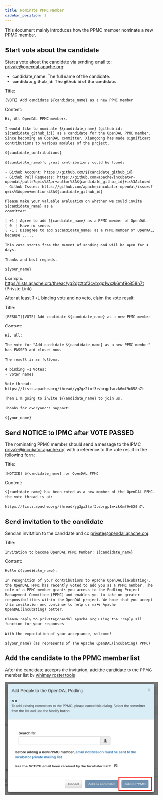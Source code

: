 ```yaml
---
title: Nominate PPMC Member
sidebar_position: 3
---
```


This document mainly introduces how the PPMC member nominate a new PPMC member.

## Start vote about the candidate

Start a vote about the candidate via sending email to: <private@opendal.apache.org>:

- candidate_name: The full name of the candidate.
- candidate_github_id: The github id of the candidate.

Title:

```
[VOTE] Add candidate ${candidate_name} as a new PPMC member
```

Content:

```
Hi, All OpenDAL PPMC members.
  
I would like to nominate ${candidate_name} (github id: ${candidate_github_id}) as a candidate for the OpenDAL PPMC member. Since becoming an OpenDAL committer, Xiangdong has made significant contributions to various modules of the project.

${candidate_contributions}

${candidate_name}'s great contributions could be found:

- Github Account: https://github.com/${candidate_github_id}
- Github Pull Requests: https://github.com/apache/incubator-opendal/pulls?q=is%3Apr+author%3A${candidate_github_id}+is%3Aclosed
- Github Issues: https://github.com/apache/incubator-opendal/issues?q=is%3Aopen+mentions%3A${candidate_github_id}

Please make your valuable evaluation on whether we could invite ${candidate_name} as a
committer:

[ +1 ] Agree to add ${candidate_name} as a PPMC member of OpenDAL.
[ 0  ] Have no sense.
[ -1 ] Disagree to add ${candidate_name} as a PPMC member of OpenDAL, because .....

This vote starts from the moment of sending and will be open for 3 days.
 
Thanks and best regards,

${your_name}
```

Example: <https://lists.apache.org/thread/yg2gz2tof3cvbrgp1wxzk6mf9o858h7t> (Private Link)

After at least 3 `+1` binding vote and no veto, claim the vote result:

Title:

```
[RESULT][VOTE] Add candidate ${candidate_name} as a new PPMC member
```

Content:

```
Hi, all:

The vote for "Add candidate ${candidate_name} as a new PPMC member" has PASSED and closed now.

The result is as follows:

4 binding +1 Votes:
- voter names

Vote thread: https://lists.apache.org/thread/yg2gz2tof3cvbrgp1wxzk6mf9o858h7t

Then I'm going to invite ${candidate_name} to join us.

Thanks for everyone's support!

${your_name}
```

## Send NOTICE to IPMC after VOTE PASSED

The nominating PPMC member should send a message to the IPMC <private@incubator.apache.org> with a reference to the vote result in the following form:

Title:

```
[NOTICE] ${candidate_name} for OpenDAL PPMC
```

Content:

```
${candidate_name} has been voted as a new member of the OpenDAL PPMC. the vote thread is at: 

https://lists.apache.org/thread/yg2gz2tof3cvbrgp1wxzk6mf9o858h7t
```

## Send invitation to the candidate

Send an invitation to the candidate and cc <private@opendal.apache.org>:

Title:

```
Invitation to become OpenDAL PPMC Member: ${candidate_name}
```

Content:

```
Hello ${candidate_name},

In recognition of your contributions to Apache OpenDAL(incubating), the OpenDAL PPMC has recently voted to add you as a PPMC member. The role of a PPMC member grants you access to the Podling Project Management Committee (PPMC) and enables you to take on greater responsibilities within the OpenDAL project. We hope that you accept this invitation and continue to help us make Apache OpenDAL(incubating) better.

Please reply to private@opendal.apache.org using the 'reply all' function for your responses.

With the expectation of your acceptance, welcome!

${your_name} (as represents of The Apache OpenDAL(incubating) PPMC)
```

## Add the candidate to the PPMC member list

After the candidate accepts the invitation, add the candidate to the PPMC member list by [whimsy roster tools](https://whimsy.apache.org/roster/ppmc/opendal)

![](roster-add-ppmc-member.png)
